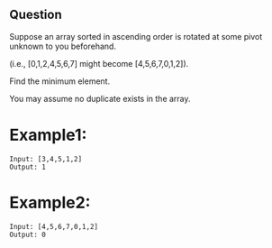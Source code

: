 ## Question
Suppose an array sorted in ascending order is rotated at some pivot unknown to you beforehand.

(i.e.,  [0,1,2,4,5,6,7] might become  [4,5,6,7,0,1,2]).

Find the minimum element.

You may assume no duplicate exists in the array.

# Example1:
```
Input: [3,4,5,1,2] 
Output: 1
```
# Example2:
```
Input: [4,5,6,7,0,1,2]
Output: 0
```